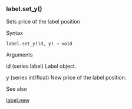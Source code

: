 ### label.set\_y()

Sets price of the label position

Syntax

```
label.set_y(id, y) → void
```

Arguments

id (series label) Label object.

y (series int/float) New price of the label position.

See also

[label.new](#fun_label.new)
